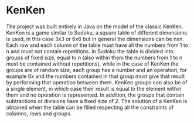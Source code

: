 # KenKen
The project was built entirely in Java on the model of the classic KenKen. KenKen is a game similar to Sudoku, a square table of different dimensions is used, in this case 3x3 or 6x6 but in general the dimensions can be nxn. Each row and each column of the table must have all the numbers from 1 to n and must not contain repetitions. In Sudoku the table is divided into groups of fixed size, equal to n (also within them the numbers from 1 to n must be contained without repetitions), while in the case of KenKen the groups are of random size, each group has a number and an operation, for example 6x and the numbers contained in that group must give that result by performing that operation between them. KenKen groups can also be of a single element, in which case their result is equal to the element within them and no operation is represented. In addition, the groups that contain subtractions or divisions have a fixed size of 2. The solution of a KenKen is obtained when the table can be filled respecting all the constraints of columns, rows and groups.

